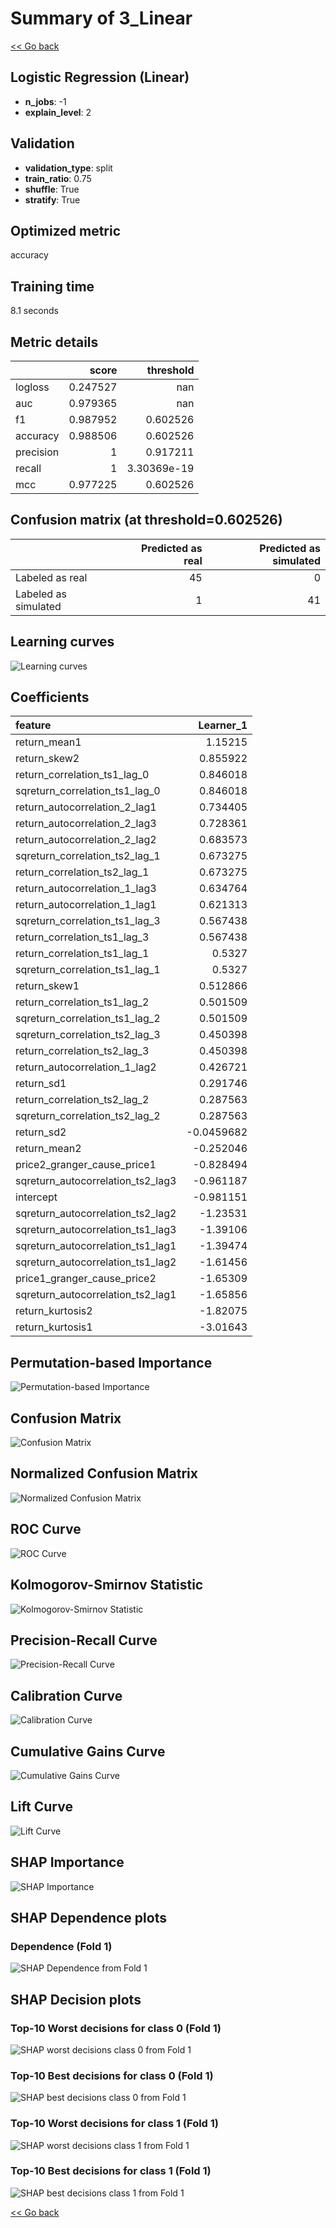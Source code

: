 # Summary of 3_Linear

[<< Go back](../README.md)


## Logistic Regression (Linear)
- **n_jobs**: -1
- **explain_level**: 2

## Validation
 - **validation_type**: split
 - **train_ratio**: 0.75
 - **shuffle**: True
 - **stratify**: True

## Optimized metric
accuracy

## Training time

8.1 seconds

## Metric details
|           |    score |     threshold |
|:----------|---------:|--------------:|
| logloss   | 0.247527 | nan           |
| auc       | 0.979365 | nan           |
| f1        | 0.987952 |   0.602526    |
| accuracy  | 0.988506 |   0.602526    |
| precision | 1        |   0.917211    |
| recall    | 1        |   3.30369e-19 |
| mcc       | 0.977225 |   0.602526    |


## Confusion matrix (at threshold=0.602526)
|                      |   Predicted as real |   Predicted as simulated |
|:---------------------|--------------------:|-------------------------:|
| Labeled as real      |                  45 |                        0 |
| Labeled as simulated |                   1 |                       41 |

## Learning curves
![Learning curves](learning_curves.png)

## Coefficients
| feature                           |   Learner_1 |
|:----------------------------------|------------:|
| return_mean1                      |   1.15215   |
| return_skew2                      |   0.855922  |
| return_correlation_ts1_lag_0      |   0.846018  |
| sqreturn_correlation_ts1_lag_0    |   0.846018  |
| return_autocorrelation_2_lag1     |   0.734405  |
| return_autocorrelation_2_lag3     |   0.728361  |
| return_autocorrelation_2_lag2     |   0.683573  |
| sqreturn_correlation_ts2_lag_1    |   0.673275  |
| return_correlation_ts2_lag_1      |   0.673275  |
| return_autocorrelation_1_lag3     |   0.634764  |
| return_autocorrelation_1_lag1     |   0.621313  |
| sqreturn_correlation_ts1_lag_3    |   0.567438  |
| return_correlation_ts1_lag_3      |   0.567438  |
| return_correlation_ts1_lag_1      |   0.5327    |
| sqreturn_correlation_ts1_lag_1    |   0.5327    |
| return_skew1                      |   0.512866  |
| return_correlation_ts1_lag_2      |   0.501509  |
| sqreturn_correlation_ts1_lag_2    |   0.501509  |
| sqreturn_correlation_ts2_lag_3    |   0.450398  |
| return_correlation_ts2_lag_3      |   0.450398  |
| return_autocorrelation_1_lag2     |   0.426721  |
| return_sd1                        |   0.291746  |
| return_correlation_ts2_lag_2      |   0.287563  |
| sqreturn_correlation_ts2_lag_2    |   0.287563  |
| return_sd2                        |  -0.0459682 |
| return_mean2                      |  -0.252046  |
| price2_granger_cause_price1       |  -0.828494  |
| sqreturn_autocorrelation_ts2_lag3 |  -0.961187  |
| intercept                         |  -0.981151  |
| sqreturn_autocorrelation_ts2_lag2 |  -1.23531   |
| sqreturn_autocorrelation_ts1_lag3 |  -1.39106   |
| sqreturn_autocorrelation_ts1_lag1 |  -1.39474   |
| sqreturn_autocorrelation_ts1_lag2 |  -1.61456   |
| price1_granger_cause_price2       |  -1.65309   |
| sqreturn_autocorrelation_ts2_lag1 |  -1.65856   |
| return_kurtosis2                  |  -1.82075   |
| return_kurtosis1                  |  -3.01643   |


## Permutation-based Importance
![Permutation-based Importance](permutation_importance.png)
## Confusion Matrix

![Confusion Matrix](confusion_matrix.png)


## Normalized Confusion Matrix

![Normalized Confusion Matrix](confusion_matrix_normalized.png)


## ROC Curve

![ROC Curve](roc_curve.png)


## Kolmogorov-Smirnov Statistic

![Kolmogorov-Smirnov Statistic](ks_statistic.png)


## Precision-Recall Curve

![Precision-Recall Curve](precision_recall_curve.png)


## Calibration Curve

![Calibration Curve](calibration_curve_curve.png)


## Cumulative Gains Curve

![Cumulative Gains Curve](cumulative_gains_curve.png)


## Lift Curve

![Lift Curve](lift_curve.png)



## SHAP Importance
![SHAP Importance](shap_importance.png)

## SHAP Dependence plots

### Dependence (Fold 1)
![SHAP Dependence from Fold 1](learner_fold_0_shap_dependence.png)

## SHAP Decision plots

### Top-10 Worst decisions for class 0 (Fold 1)
![SHAP worst decisions class 0 from Fold 1](learner_fold_0_shap_class_0_worst_decisions.png)
### Top-10 Best decisions for class 0 (Fold 1)
![SHAP best decisions class 0 from Fold 1](learner_fold_0_shap_class_0_best_decisions.png)
### Top-10 Worst decisions for class 1 (Fold 1)
![SHAP worst decisions class 1 from Fold 1](learner_fold_0_shap_class_1_worst_decisions.png)
### Top-10 Best decisions for class 1 (Fold 1)
![SHAP best decisions class 1 from Fold 1](learner_fold_0_shap_class_1_best_decisions.png)

[<< Go back](../README.md)

